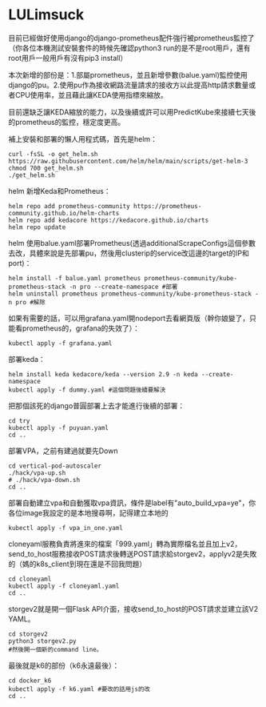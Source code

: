# LULimsuck
目前已經做好使用django的django-prometheus配件強行被prometheus監控了（你各位本機測試安裝套件的時候先確認python3 run的是不是root用戶，還有root用戶一般用戶有沒有pip3 install）


本次新增的部份是：1.部屬prometheus，並且新增參數(balue.yaml)監控使用django的pu。2.使用pu作為接收網路流量請求的接收方以此提高http請求數量或者CPU使用率，並且藉此讓KEDA使用指標來縮放。


目前還缺乏讓KEDA縮放的能力，以及後續或許可以用PredictKube來接續七天後的prometheus的監控，穩定度更高。


補上安裝和部署的懶人用程式碼，首先是helm：
```
curl -fsSL -o get_helm.sh https://raw.githubusercontent.com/helm/helm/main/scripts/get-helm-3
chmod 700 get_helm.sh
./get_helm.sh
```


helm 新增Keda和Prometheus：
```
helm repo add prometheus-community https://prometheus-community.github.io/helm-charts
helm repo add kedacore https://kedacore.github.io/charts
helm repo update
```


helm 使用balue.yaml部署Prometheus(透過additionalScrapeConfigs這個參數去改，具體來說是先部署pu，然後用clusterip的service改這邊的target的IP和port)：
```
helm install -f balue.yaml prometheus prometheus-community/kube-prometheus-stack -n pro --create-namespace #部署
helm uninstall prometheus prometheus-community/kube-prometheus-stack -n pro #解除
```


如果有需要的話，可以用grafana.yaml開nodeport去看網頁版（幹你娘變了，只能看prometheus的，grafana的失效了）：
```
kubectl apply -f grafana.yaml
```


部署keda：
```
helm install keda kedacore/keda --version 2.9 -n keda --create-namespace
kubectl apply -f dummy.yaml #這個問題後續要解決
```


把那個該死的django普圓部署上去才能進行後續的部署：
```
cd try
kubectl apply -f puyuan.yaml
cd ..
```


部署VPA，之前有建過就要先Down
```
cd vertical-pod-autoscaler
./hack/vpa-up.sh
# ./hack/vpa-down.sh
cd ..
```


部署自動建立vpa和自動獲取vpa資訊，條件是label有"auto_build_vpa=ye"，你各位image我設定的是本地搜尋啊，記得建立本地的
```
kubectl apply -f vpa_in_one.yaml
```


cloneyaml服務負責將進來的檔案「999.yaml」轉為實際檔名並且加上v2，send_to_host服務接收POST請求後轉送POST請求給storgev2，applyv2是失敗的（媽的k8s_client到現在還是不回我問題）
```
cd cloneyaml
kubectl apply -f cloneyaml.yaml
cd ..
```


storgev2就是開一個Flask API介面，接收send_to_host的POST請求並建立該V2 YAML。
```
cd storgev2
python3 storgev2.py
#然後開一個新的command line。
```


最後就是k6的部份（k6永遠最後）：
```
cd docker_k6
kubectl apply -f k6.yaml #要改的話用js的改
cd ..
```
